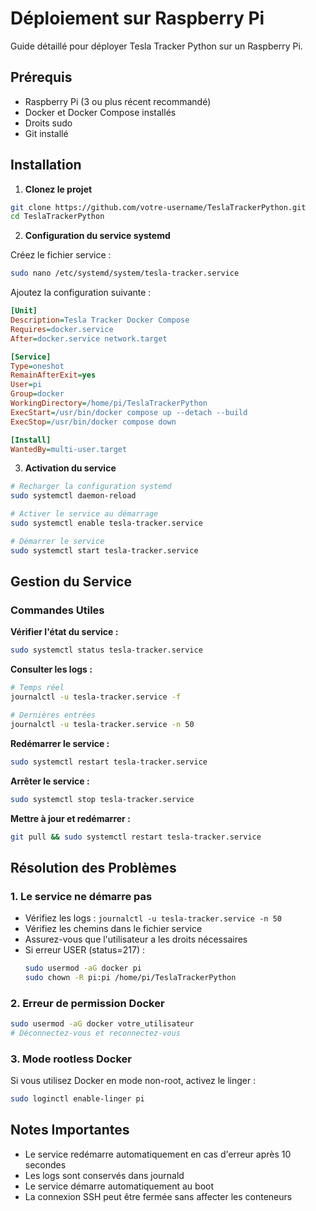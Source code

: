 # Déploiement sur Raspberry Pi

Guide détaillé pour déployer Tesla Tracker Python sur un Raspberry Pi.

## Prérequis

- Raspberry Pi (3 ou plus récent recommandé)
- Docker et Docker Compose installés
- Droits sudo
- Git installé

## Installation

1. **Clonez le projet**
```bash
git clone https://github.com/votre-username/TeslaTrackerPython.git
cd TeslaTrackerPython
```

2. **Configuration du service systemd**

Créez le fichier service :
```bash
sudo nano /etc/systemd/system/tesla-tracker.service
```

Ajoutez la configuration suivante :
```ini
[Unit]
Description=Tesla Tracker Docker Compose
Requires=docker.service
After=docker.service network.target

[Service]
Type=oneshot
RemainAfterExit=yes
User=pi
Group=docker
WorkingDirectory=/home/pi/TeslaTrackerPython
ExecStart=/usr/bin/docker compose up --detach --build
ExecStop=/usr/bin/docker compose down

[Install]
WantedBy=multi-user.target
```

3. **Activation du service**

```bash
# Recharger la configuration systemd
sudo systemctl daemon-reload

# Activer le service au démarrage
sudo systemctl enable tesla-tracker.service

# Démarrer le service
sudo systemctl start tesla-tracker.service
```

## Gestion du Service

### Commandes Utiles

**Vérifier l'état du service :**
```bash
sudo systemctl status tesla-tracker.service
```

**Consulter les logs :**
```bash
# Temps réel
journalctl -u tesla-tracker.service -f

# Dernières entrées
journalctl -u tesla-tracker.service -n 50
```

**Redémarrer le service :**
```bash
sudo systemctl restart tesla-tracker.service
```

**Arrêter le service :**
```bash
sudo systemctl stop tesla-tracker.service
```

**Mettre à jour et redémarrer :**
```bash
git pull && sudo systemctl restart tesla-tracker.service
```

## Résolution des Problèmes

### 1. Le service ne démarre pas
- Vérifiez les logs : `journalctl -u tesla-tracker.service -n 50`
- Vérifiez les chemins dans le fichier service
- Assurez-vous que l'utilisateur a les droits nécessaires
- Si erreur USER (status=217) :
  ```bash
  sudo usermod -aG docker pi
  sudo chown -R pi:pi /home/pi/TeslaTrackerPython
  ```

### 2. Erreur de permission Docker
```bash
sudo usermod -aG docker votre_utilisateur
# Déconnectez-vous et reconnectez-vous
```

### 3. Mode rootless Docker
Si vous utilisez Docker en mode non-root, activez le linger :
```bash
sudo loginctl enable-linger pi
```

## Notes Importantes

- Le service redémarre automatiquement en cas d'erreur après 10 secondes
- Les logs sont conservés dans journald
- Le service démarre automatiquement au boot
- La connexion SSH peut être fermée sans affecter les conteneurs